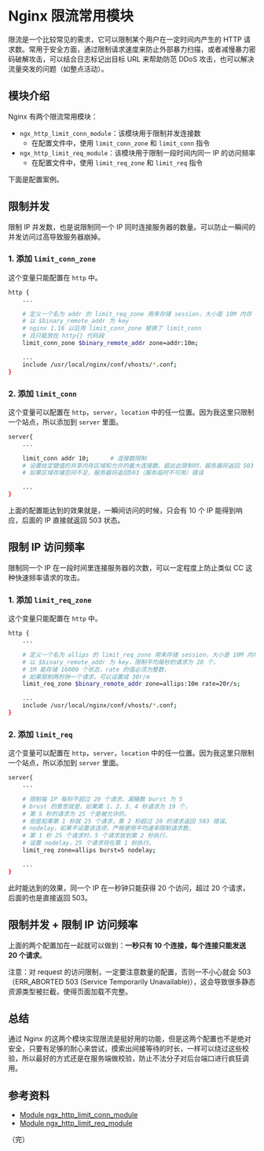 # Nginx 限流常用模块

限流是一个比较常见的需求，它可以限制某个用户在一定时间内产生的 HTTP 请求数。常用于安全方面，通过限制请求速度来防止外部暴力扫描，或者减慢暴力密码破解攻击，可以结合日志标记出目标 URL 来帮助防范 DDoS 攻击，也可以解决流量突发的问题（如整点活动）。

## 模块介绍

Nginx 有两个限流常用模块：

* `ngx_http_limit_conn_module`：该模块用于限制并发连接数
  * 在配置文件中，使用 `limit_conn_zone` 和 `limit_conn` 指令
* `ngx_http_limit_req_module`：该模块用于限制一段时间内同一 IP 的访问频率
  * 在配置文件中，使用 `limit_req_zone` 和 `limit_req` 指令

下面是配置案例。

## 限制并发

限制 IP 并发数，也是说限制同一个 IP 同时连接服务器的数量。可以防止一瞬间的并发访问过高导致服务器崩掉。

### 1. 添加 `limit_conn_zone`

这个变量只能配置在 `http` 中。

```bash
http {
    ...

    # 定义一个名为 addr 的 limit_req_zone 用来存储 session，大小是 10M 内存
    # 以 $binary_remote_addr 为 key
    # nginx 1.18 以后用 limit_conn_zone 替换了 limit_conn
    # 且只能放在 http{} 代码段
    limit_conn_zone $binary_remote_addr zone=addr:10m;

    ...
    include /usr/local/nginx/conf/vhosts/*.conf;
}
```

### 2. 添加 `limit_conn`

这个变量可以配置在 `http`，`server`，`location` 中的任一位置。因为我这里只限制一个站点，所以添加到 `server` 里面。

```bash
server{
    ...

    limit_conn addr 10;		 # 连接数限制
    # 设置给定键值的共享内存区域和允许的最大连接数。超出此限制时，服务器将返回 503（服务临时不可用）错误.
    # 如果区域存储空间不足，服务器将返回503（服务临时不可用）错误

    ...
}
```

上面的配置能达到的效果就是，一瞬间访问的时候，只会有 10 个 IP 能得到响应，后面的 IP 直接就返回 503 状态。

## 限制 IP 访问频率

限制同一个 IP 在一段时间里连接服务器的次数，可以一定程度上防止类似 CC 这种快速频率请求的攻击。

### 1. 添加 `limit_req_zone`

这个变量只能配置在 `http` 中。

```bash
http {
    ...

    # 定义一个名为 allips 的 limit_req_zone 用来存储 session，大小是 10M 内存，
    # 以 $binary_remote_addr 为 key，限制平均每秒的请求为 20 个，
    # 1M 能存储 16000 个状态，rate 的值必须为整数，
    # 如果限制两秒钟一个请求，可以设置成 30r/m
    limit_req_zone $binary_remote_addr zone=allips:10m rate=20r/s;

    ...
    include /usr/local/nginx/conf/vhosts/*.conf;
}
```

### 2. 添加 `limit_req`

这个变量可以配置在 `http`，`server`，`location` 中的任一位置。因为我这里只限制一个站点，所以添加到 `server` 里面。

```bash
server{
    ...

    # 限制每 IP 每秒不超过 20 个请求，漏桶数 burst 为 5
    # brust 的意思就是，如果第 1、2、3、4 秒请求为 19 个，
    # 第 5 秒的请求为 25 个是被允许的。
    # 但是如果第 1 秒就 25 个请求，第 2 秒超过 20 的请求返回 503 错误。
    # nodelay，如果不设置该选项，严格使用平均速率限制请求数，
    # 第 1 秒 25 个请求时，5 个请求放到第 2 秒执行，
    # 设置 nodelay，25 个请求将在第 1 秒执行。
    limit_req zone=allips burst=5 nodelay;

    ...
}
```

此时能达到的效果，同一个 IP 在一秒钟只能获得 20 个访问，超过 20 个请求，后面的也是直接返回 503。

## 限制并发 + 限制 IP 访问频率

上面的两个配置加在一起就可以做到：**一秒只有 10 个连接，每个连接只能发送 20 个请求**。

注意：对 request 的访问限制，一定要注意数量的配置，否则一不小心就会 503（ERR_ABORTED 503 (Service Temporarily Unavailable)），这会导致很多静态资源类型被拦截，使得页面加载不完整。

## 总结

通过 Nginx 的这两个模块实现限流是挺好用的功能，但是这两个配置也不是绝对安全，只要有足够的耐心来尝试，摸索出间接等待的时长，一样可以绕过这些校验，所以最好的方式还是在服务端做校验，防止不法分子对后台端口进行疯狂调用。

## 参考资料

* [Module ngx_http_limit_conn_module](https://nginx.org/en/docs/http/ngx_http_limit_conn_module.html "Module ngx_http_limit_conn_module")
* [Module ngx_http_limit_req_module](https://nginx.org/en/docs/http/ngx_http_limit_req_module.html "Module ngx_http_limit_req_module")

（完）
